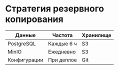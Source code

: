 # Стратегия резервного копирования

| Данные       | Частота    | Хранилище |
|--------------|------------|-----------|
| PostgreSQL   | Каждые 6 ч | S3        |
| MinIO        | Ежедневно  | S3        |
| Конфигурации | При деплое | Git       |